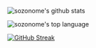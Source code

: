 ![sozonome's github stats](https://github-readme-stats.vercel.app/api?username=sozonome&show_icons=true&theme=dark)

![sozonome's top language](https://github-readme-stats.vercel.app/api/top-langs/?username=sozonome&theme=dracula&layout=compact)

[![GitHub Streak](http://github-readme-streak-stats.herokuapp.com?user=sozonome&theme=dark)](https://git.io/streak-stats)
